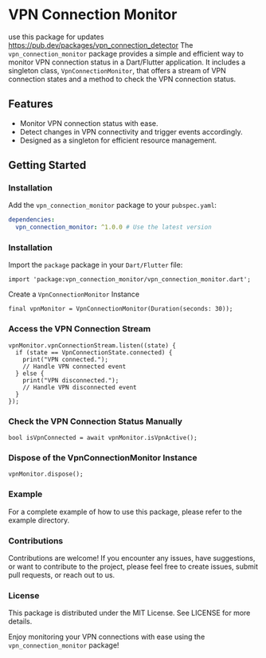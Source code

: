 # VPN Connection Monitor
use this package for updates
https://pub.dev/packages/vpn_connection_detector
The `vpn_connection_monitor` package provides a simple and efficient way to monitor VPN connection status in a Dart/Flutter application. It includes a singleton class, `VpnConnectionMonitor`, that offers a stream of VPN connection states and a method to check the VPN connection status.

## Features

- Monitor VPN connection status with ease.
- Detect changes in VPN connectivity and trigger events accordingly.
- Designed as a singleton for efficient resource management.

## Getting Started

### Installation

Add the `vpn_connection_monitor` package to your `pubspec.yaml`:

```yaml
dependencies:
  vpn_connection_monitor: ^1.0.0 # Use the latest version
```

### Installation
Import the `package` package in your `Dart/Flutter` file:
```
import 'package:vpn_connection_monitor/vpn_connection_monitor.dart';
```

Create a `VpnConnectionMonitor` Instance
```
final vpnMonitor = VpnConnectionMonitor(Duration(seconds: 30));
```
### Access the VPN Connection Stream
```
vpnMonitor.vpnConnectionStream.listen((state) {
  if (state == VpnConnectionState.connected) {
    print("VPN connected.");
    // Handle VPN connected event
  } else {
    print("VPN disconnected.");
    // Handle VPN disconnected event
  }
});
```
### Check the VPN Connection Status Manually
```
bool isVpnConnected = await vpnMonitor.isVpnActive();
```

### Dispose of the VpnConnectionMonitor Instance
```
vpnMonitor.dispose();
```
### Example

For a complete example of how to use this package, please refer to the example directory.

### Contributions

Contributions are welcome! If you encounter any issues, have suggestions, or want to contribute to the project, please feel free to create issues, submit pull requests, or reach out to us.

### License

This package is distributed under the MIT License. See LICENSE for more details.

Enjoy monitoring your VPN connections with ease using the `vpn_connection_monitor` package!
